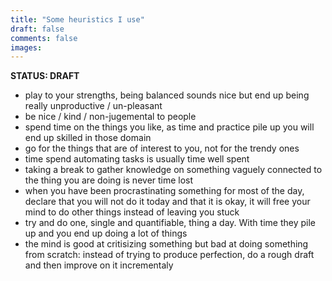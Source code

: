 ```yaml
---
title: "Some heuristics I use"
draft: false
comments: false
images:
---
```


**STATUS: DRAFT**

- play to your strengths, being balanced sounds nice but end up being really unproductive / un-pleasant
- be nice / kind / non-jugemental to people
- spend time on the things you like, as time and practice pile up you will end up skilled in those domain
- go for the things that are of interest to you, not for the trendy ones
- time spend automating tasks is usually time well spent
- taking a break to gather knowledge on something vaguely connected to the thing you are doing is never time lost
- when you have been procrastinating something for most of the day, declare that you will not do it today and that it is okay, it will free your mind to do other things instead of leaving you stuck
- try and do one, single and quantifiable, thing a day. With time they pile up and you end up doing a lot of things
- the mind is good at critisizing something but bad at doing something from scratch: instead of trying to produce perfection, do a rough draft and then improve on it incrementaly
